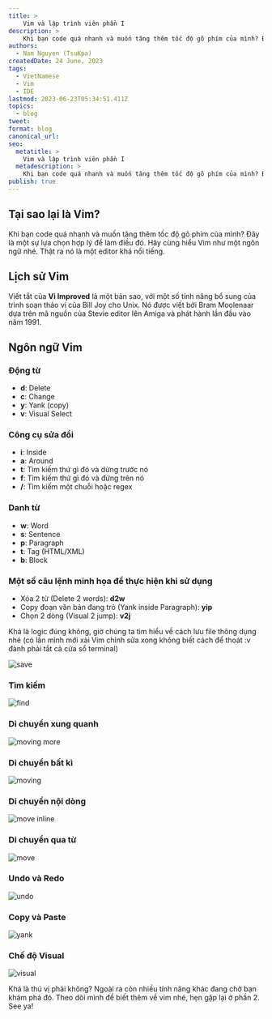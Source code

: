```yaml
---
title: >
    Vim và lập trình viên phần I
description: >
    Khi bạn code quá nhanh và muốn tăng thêm tốc độ gõ phím của mình? Đây là một sự lựa chọn hợp lý để làm điều đó
authors:
  - Nam Nguyen (TsuKpa)
createdDate: 24 June, 2023
tags:
  - VietNamese
  - Vim
  - IDE
lastmod: 2023-06-23T05:34:51.411Z
topics:
  - blog
tweet:
format: blog
canonical_url:
seo:
  metatitle: >
    Vim và lập trình viên phần I
  metadescription: >
    Khi bạn code quá nhanh và muốn tăng thêm tốc độ gõ phím của mình? Đây là một sự lựa chọn hợp lý để làm điều đó
publish: true
---
```


## Tại sao lại là Vim?

Khi bạn code quá nhanh và muốn tăng thêm tốc độ gõ phím của mình? Đây là một sự lựa chọn hợp lý để làm điều đó. Hãy cùng hiểu Vim như một ngôn ngữ nhé. Thật ra nó là một editor khá nổi tiếng.

## Lịch sử Vim

Viết tắt của __Vi Improved__ là một bản sao, với một số tính năng bổ sung của trình soạn thảo vi của Bill Joy cho Unix. Nó được viết bởi Bram Moolenaar dựa trên mã nguồn của Stevie editor lên Amiga và phát hành lần đầu vào năm 1991.

## Ngôn ngữ Vim

### Động từ

- __d__: Delete
- __c__: Change
- __y__: Yank (copy)
- __v__: Visual Select

### Công cụ sửa đổi

- __i__: Inside
- __a__: Around
- __t__: Tìm kiếm thứ gì đó và dừng trước nó
- __f__: Tìm kiếm thứ gì đó và đứng trên nó
- __/__: Tìm kiếm một chuỗi hoặc regex

### Danh từ

- __w__: Word
- __s__: Sentence
- __p__: Paragraph
- __t__: Tag (HTML/XML)
- __b__: Block

### Một số câu lệnh minh họa để thực hiện khi sử dụng

- Xóa 2 từ (Delete 2 words): __d2w__
- Copy đoạn văn bản đang trỏ (Yank inside Paragraph): __yip__
- Chọn 2 dòng (Visual 2 jump): __v2j__

Khá là logic đúng không, giờ chúng ta tìm hiểu về cách lưu file thông dụng nhé (có lần mình mới xài Vim chỉnh sửa xong không biết cách để thoát :v đành phải tắt cả cửa sổ terminal)

![save](https://1.bp.blogspot.com/-dqGEc-c9_ms/XkgNmFn_AgI/AAAAAAAACD8/JsWwKH4bNhg-vRVkuhb3w_O451OClRVfgCLcBGAsYHQ/s1600/saveFile.png)

### Tìm kiếm

![find](https://1.bp.blogspot.com/-1TrIgjv0XNs/XkgNknqLmoI/AAAAAAAACDw/NmujYxv7h9UOI3DR18cnDOzWZ0uFulS7ACLcBGAsYHQ/s1600/find.png)

### Di chuyển xung quanh

![moving more](https://1.bp.blogspot.com/-zq1NumlIByQ/XkgNkq3-WxI/AAAAAAAACDs/Mj_XXuVFT3M4AfJHQeZJzcxrgPiCwPBiACLcBGAsYHQ/s1600/moving.png)

### Di chuyển bất kì

![moving](https://1.bp.blogspot.com/-Fs0HOtfn5zU/XkgNl1kAEAI/AAAAAAAACD4/o9QrGMEuNjEMXN7us2oEAwIbeDFW9-lzwCLcBGAsYHQ/s1600/movingMore.png)

### Di chuyển nội dòng

![move inline](https://1.bp.blogspot.com/-aARqNkWSzDU/XkgNlSawxgI/AAAAAAAACD0/zuG7TgOdeysTVZuIA3kYNTj4vIx5FKCJwCLcBGAsYHQ/s1600/movingInline.png)

### Di chuyển qua từ

![move](https://1.bp.blogspot.com/-ZwBxRSAjkTU/XkgNkn95V9I/AAAAAAAACDo/nqrdYOHTY3USXK5t5wdW9-B2w0Z5BM0AACLcBGAsYHQ/s1600/moveWord.png)

### Undo và Redo

![undo](https://1.bp.blogspot.com/-Ysovb1pbbuM/XkgNmXslupI/AAAAAAAACEA/GdoBw4UGHekYmITGudwGYbCStETfB4QlACLcBGAsYHQ/s1600/undoRedo.png)

### Copy và Paste

![yank](https://1.bp.blogspot.com/-kkDk3hCp0Hs/XkgNm6nv7SI/AAAAAAAACEE/03HQti8QRkMgB1r9UWw83FZ_kMfHllLkACLcBGAsYHQ/s1600/yank.png)

### Chế độ Visual

![visual](https://1.bp.blogspot.com/-NwPUG9gw7_Y/XkgNm0szYrI/AAAAAAAACEI/xE4hnjn31ScKbQq9HS5Tl_KPg2cPvxUdACLcBGAsYHQ/s1600/visual.png)

Khá là thú vị phải không? Ngoài ra còn nhiều tính năng khác đang chờ bạn khám phá đó. Theo dõi mình để biết thêm về vim nhé, hẹn gặp lại ở phần 2. See ya!